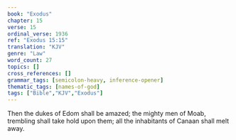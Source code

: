 ```yaml
---
book: "Exodus"
chapter: 15
verse: 15
ordinal_verse: 1936
ref: "Exodus 15:15"
translation: "KJV"
genre: "Law"
word_count: 27
topics: []
cross_references: []
grammar_tags: [semicolon-heavy, inference-opener]
thematic_tags: [names-of-god]
tags: ["Bible","KJV","Exodus"]
---
```

Then the dukes of Edom shall be amazed; the mighty men of Moab, trembling shall take hold upon them; all the inhabitants of Canaan shall melt away.
